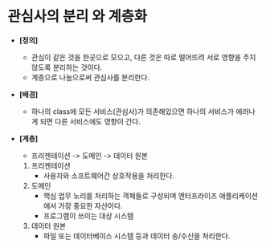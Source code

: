 # 관심사의 분리 와 계층화

+ **[정의]**
    + 관심이 같은 것을 한곳으로 모으고, 다른 것은 따로 떨어뜨려 서로 영향을 주지 않도록 분리하는 것이다.
    + 계층으로 나눔으로써 관심사를 분리한다.

+ **[배경]**
    + 하나의 class에 모든 서비스(관심사)가 의존해있으면 하나의 서비스가 에러나게 되면 다른 서비스에도 영향이 간다.


+ **[계층]**
    + 프리젠테이션 -> 도메인 -> 데이터 원본
    1. 프리젠테이션
        + 사용자와 소프트웨어간 상호작용을 처리한다.
    2. 도메인
        + 핵심 업무 노리를 처리하는 객체들로 구성되며 엔터프라이즈 애플리케이션에서 가장 중요한 자산이다.
        + 프로그램이 쓰이는 대상 시스템
    3. 데이터 원본
        + 파일 또는 데이터베이스 시스템 등과 데이터 송/수신을 처리한다.
